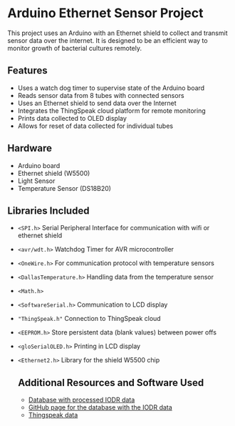 # Arduino Ethernet Sensor Project

This project uses an Arduino with an Ethernet shield to collect and transmit sensor data over the internet. It is designed to be an efficient way to monitor growth of bacterial cultures remotely.

## Features
- Uses a watch dog timer to supervise state of the Arduino board
- Reads sensor data from 8 tubes with connected sensors
- Uses an Ethernet shield to send data over the Internet
- Integrates the ThingSpeak cloud platform for remote monitoring
- Prints data collected to OLED display
- Allows for reset of data collected for individual tubes

## Hardware 
- Arduino board
- Ethernet shield (W5500)
- Light Sensor
- Temperature Sensor (DS18B20)

## Libraries Included
- `<SPI.h>` Serial Peripheral Interface for communication with wifi or ethernet shield
- `<avr/wdt.h>` Watchdog Timer for AVR microcontroller
- `<OneWire.h>` For communication protocol with temperature sensors
- `<DallasTemperature.h>` Handling data from the temperature sensor
- `<Math.h>` 
- `<SoftwareSerial.h>` Communication to LCD display
- `"ThingSpeak.h"` Connection to ThingSpeak cloud 
- `<EEPROM.h>` Store persistent data (blank values) between power offs
- `<gloSerialOLED.h>` Printing in LCD display
- `<Ethernet2.h>` Library for the shield W5500 chip

  ## Additional Resources and Software Used
  - [Database with processed IODR data](https://iodr-605db139538a.herokuapp.com)
  - [GitHub page for the database with the IODR data](https://github.com/danolson1/IODR_project?tab=readme-ov-file#readme)
  - [Thingspeak data](https://thingspeak.mathworks.com/channels/469909)

